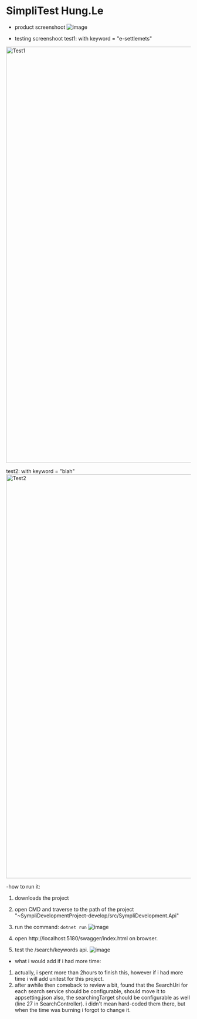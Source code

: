 # SimpliTest Hung.Le

- product screenshoot
![image](https://user-images.githubusercontent.com/20552649/221076106-6ea854f4-e3eb-45f2-a1e7-4150429bf305.png)



- testing screenshoot
test1: with keyword = "e-settlemets"
<img width="1133" alt="Test1" src="https://user-images.githubusercontent.com/20552649/221076278-48695328-4186-4182-acce-7584e4cd645e.PNG">

test2: with keyword = "blah"
<img width="1100" alt="Test2" src="https://user-images.githubusercontent.com/20552649/221076428-64a54b61-ac7f-4e97-99a1-0a2d11aea1e2.PNG">



-how to run it:
1. downloads the project
2. open CMD and traverse to the path of the project "~SympliDevelopmentProject-develop/src/SympliDevelopment.Api"
3. run the command: ```dotnet run```
![image](https://user-images.githubusercontent.com/20552649/221077113-029a4fd4-cc44-48c9-8a7e-2eec35c8f389.png)

4. open http://localhost:5180/swagger/index.html on browser.
5. test the /search/keywords api.
![image](https://user-images.githubusercontent.com/20552649/221077205-7d5257bf-2b48-4124-b08a-cc6ee9a9a805.png)


- what i would add if i had more time:
1. actually, i spent more than 2hours to finish this, however if i had more time i will add unitest for this project.
2. after awhile then comeback to review a bit, found that the SearchUri for each search service should be configurable, should move it to appsetting.json
also, the searchingTarget should be configurable as well (line 27 in SearchController). i didn't mean hard-coded them there, but when the time was burning i forgot to change it.
